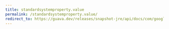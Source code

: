 ```yaml
---
title: standardsystemproperty.value
permalink: /standardsystemproperty.value/
redirect_to: https://guava.dev/releases/snapshot-jre/api/docs/com/google/common/base/StandardSystemProperty.html#value--
---
```

